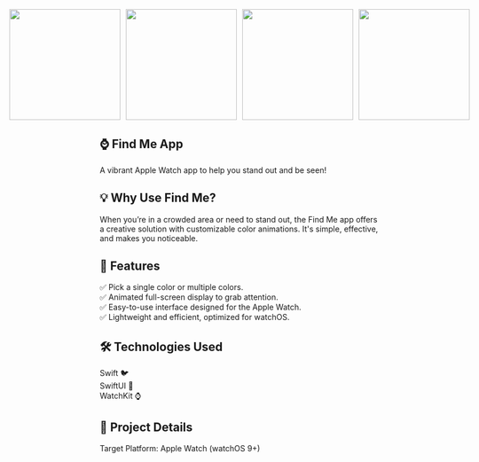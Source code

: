 <div style="display: flex; justify-content: center; gap: 10px;">
<img src="https://srv1534-files.hstgr.io/9bacbc34fe43b7e3/api/preview/big/public_html/files/ios-app-media/findMe/Screen-1.png?auth=eyJhbGciOiJIUzI1NiIsInR5cCI6IkpXVCJ9.eyJ1c2VyIjp7ImlkIjoxLCJsb2NhbGUiOiJlbl9HQiIsInZpZXdNb2RlIjoibGlzdCIsInNpbmdsZUNsaWNrIjpmYWxzZSwicGVybSI6eyJhZG1pbiI6ZmFsc2UsImV4ZWN1dGUiOmZhbHNlLCJjcmVhdGUiOnRydWUsInJlbmFtZSI6dHJ1ZSwibW9kaWZ5Ijp0cnVlLCJkZWxldGUiOnRydWUsInNoYXJlIjpmYWxzZSwiZG93bmxvYWQiOnRydWV9LCJjb21tYW5kcyI6W10sImxvY2tQYXNzd29yZCI6dHJ1ZSwiaGlkZURvdGZpbGVzIjpmYWxzZSwiZGF0ZUZvcm1hdCI6ZmFsc2V9LCJpc3MiOiJGaWxlIEJyb3dzZXIiLCJleHAiOjE3Mzg5NzI2NzEsImlhdCI6MTczODk2NTQ3MX0.ogFQlGVFKWHLUpFYhnt4x0bFRAsjxLEcqFqNgaZyQvE&inline=true&key=1738965816058" width="200" height="auto">
<img src="https://media.discordapp.net/attachments/1325223342650818640/1325223485295034489/Screen-2.png?ex=6788310c&is=6786df8c&hm=d045adb689bd401666746166e4c1cc8780fba3e9f6db5f28d15487c375d55ef7&=&format=webp&quality=lossless&width=1632&height=1850" width="200" height="auto">
<img src="https://media.discordapp.net/attachments/1325223342650818640/1325223485961666591/Screen-3.png?ex=6788310c&is=6786df8c&hm=ac7ffb3f1419ae796b5af8435723b0984c46b0b69eb2e8d698e557c652c87437&=&format=webp&quality=lossless&width=1630&height=1850" width="200" height="auto">
<img src="https://media.discordapp.net/attachments/1325223342650818640/1325223486628565102/Screen-4.png?ex=6788310c&is=6786df8c&hm=32dd014e8882fa2c490d240ef5654f2b3f5aef7b0232a05a5af69d395d3c8040&=&format=webp&quality=lossless&width=1628&height=1850" width="200" height="auto">
</div>


## ⌚ Find Me App

A vibrant Apple Watch app to help you stand out and be seen!

## 💡 Why Use Find Me?

When you’re in a crowded area or need to stand out, the Find Me app offers a creative solution with customizable color animations. It's simple, effective, and makes you noticeable.

## 🚀 Features

✅ Pick a single color or multiple colors. <br>
✅ Animated full-screen display to grab attention.<br>
✅ Easy-to-use interface designed for the Apple Watch.<br>
✅ Lightweight and efficient, optimized for watchOS.<br>

## 🛠 Technologies Used
Swift 🐦<br>
SwiftUI 🎨<br>
WatchKit ⌚<br>

## 📂 Project Details
Target Platform: Apple Watch (watchOS 9+)

